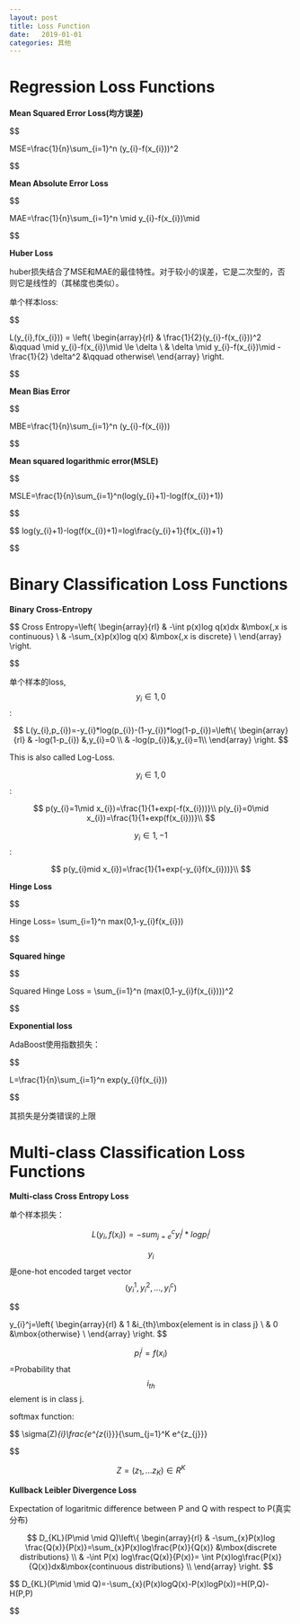 ```yaml
---
layout: post
title: Loss Function
date:   2019-01-01
categories: 其他
---
```


# Regression Loss Functions 

**Mean Squared Error Loss(均方误差)**  

$$

MSE=\frac{1}{n}\sum_{i=1}^n (y_{i}-f(x_{i}))^2 

$$

**Mean Absolute Error Loss**  

$$

MAE=\frac{1}{n}\sum_{i=1}^n \mid y_{i}-f(x_{i})\mid   

$$

**Huber Loss**  

huber损失结合了MSE和MAE的最佳特性。对于较小的误差，它是二次型的，否则它是线性的（其梯度也类似）。

单个样本loss:  

$$

L(y_{i},f(x_{i})) = \left\{ \begin{array}{rl}
& \frac{1}{2}(y_{i}-f(x_{i}))^2 &\qquad \mid y_{i}-f(x_{i})\mid \le \delta \\
& \delta \mid y_{i}-f(x_{i})\mid -\frac{1}{2} \delta^2 &\qquad otherwise\\
\end{array} \right.

$$

**Mean Bias Error**  

$$

MBE=\frac{1}{n}\sum_{i=1}^n (y_{i}-f(x_{i}))

$$  

**Mean squared logarithmic error(MSLE)**  

$$

MSLE=\frac{1}{n}\sum_{i=1}^n(log(y_{i}+1)-log(f(x_{i})+1))

$$  



$$
log(y_{i}+1)-log(f(x_{i})+1)=log\frac{y_{i}+1}{f(x_{i})+1}

$$

# Binary Classification Loss Functions   

**Binary Cross-Entropy**   

$$
Cross Entropy=\left\{ \begin{array}{rl}
& -\int p(x)log q(x)dx &\mbox{,x is continuous} \\
& -\sum_{x}p(x)log q(x) &\mbox{,x is discrete} \\
\end{array} \right.

$$

单个样本的loss,$$y_{i}\in {1,0}$$:  

$$
L(y_{i},p_{i})=-y_{i}*log(p_{i})-(1-y_{i})*log(1-p_{i})=\left\{ \begin{array}{rl}
& -log(1-p_{i}) &,y_{i}=0 \\
& -log(p_{i})&,y_{i}=1\\
\end{array} \right.
$$

This is also called Log-Loss.   

$$y_{i}\in {1,0}$$ :  

$$
p(y_{i}=1\mid x_{i})=\frac{1}{1+exp(-f(x_{i}))}\\
p(y_{i}=0\mid x_{i})=\frac{1}{1+exp(f(x_{i}))}\\
$$

$$y_{i}\in {1,-1}$$ :  


$$
p(y_{i}mid x_{i})=\frac{1}{1+exp(-y_{i}f(x_{i}))}\\
$$


**Hinge Loss**  

$$  

Hinge Loss= \sum_{i=1}^n max(0,1-y_{i}f(x_{i}))

$$  

**Squared hinge**  

$$  

Squared Hinge Loss = \sum_{i=1}^n (max(0,1-y_{i}f(x_{i})))^2  

$$  

**Exponential loss**   

AdaBoost使用指数损失：  

$$  

L=\frac{1}{n}\sum_{i=1}^n exp(y_{i}f(x_{i}))   

$$  

其损失是分类错误的上限  


# Multi-class Classification Loss Functions  

**Multi-class Cross Entropy Loss**  

单个样本损失：  

$$
L(y_{i},f(x_{i}))=-sum_{j=e}^c y_{i}^j *log p_{i}^j
$$ 

$$y_{i}$$是one-hot encoded target vector$$(y_{i}^1,y_{i}^2,...,y_{i}^c)$$   


$$  

y_{i}^j=\left\{ \begin{array}{rl}
& 1 &i_{th}\mbox{element is in class j} \\
& 0 &\mbox{otherwise} \\
\end{array} \right.
$$  

$$p_{i}^j=f(x_{i})$$=Probability that $$i_{th}$$ element is in class j. 

softmax function:   

$$
\sigma(Z)_{i}\frac{e^{z_{i}}}{\sum_{j=1}^K e^{z_{j}}}

$$

$$
Z=(z_{1},...z_{K})\in R^K
$$


**Kullback Leibler Divergence Loss**  

Expectation of logaritmic difference between P and Q with respect to P(真实分布)  

$$
D_{KL}(P\mid \mid Q)\left\{ \begin{array}{rl}
& -\sum_{x}P(x)log \frac{Q(x)}{P(x)}=\sum_{x}P(x)log\frac{P(x)}{Q(x)} &\mbox{discrete distributions} \\
& -\int P(x) log\frac{Q(x)}{P(x)}= \int P(x)log\frac{P(x)}{Q(x)}dx&\mbox{continuous distributions} \\
\end{array} \right.
$$  


$$
D_{KL}(P\mid \mid Q)=-\sum_{x}(P(x)logQ(x)-P(x)logP(x))=H(P,Q)-H(P,P)

$$









 